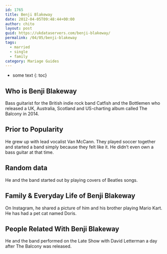```yaml
---
id: 1765
title: Benji Blakeway
date: 2012-04-05T09:48:44+00:00
author: chito
layout: post
guid: https://ukdataservers.com/benji-blakeway/
permalink: /04/05/benji-blakeway  
tags:
  - married
  - single
  - family
category: Mariage Guides
---
```


* some text
{: toc}


## Who is  Benji Blakeway
                  
                  
                  
Bass guitarist for the British indie rock band Catfish and the Bottlemen who released a UK, Australia, Scotland and US-charting album called The Balcony in 2014.
                  
                
                
                
## Prior to Popularity 
                  
                  
                  
He grew up with lead vocalist Van McCann. They played soccer together and started a band simply because they felt like it. He didn&#8217;t even own a bass guitar at that time.
                  
                
                
                
## Random data 
                  
                  
                  
He and the band started out by playing covers of Beatles songs.
                  
                
                
                
## Family & Everyday Life of Benji Blakeway
                  
                  
                  
On Instagram, he shared a picture of him and his brother playing Mario Kart. He has had a pet cat named Doris.
                  
                
                
                
## People Related With  Benji Blakeway
                  
                  
                  
He and the band performed on the Late Show with David Letterman a day after The Balcony was released.
                  
                
              
            
          
          
          
    
    
  
